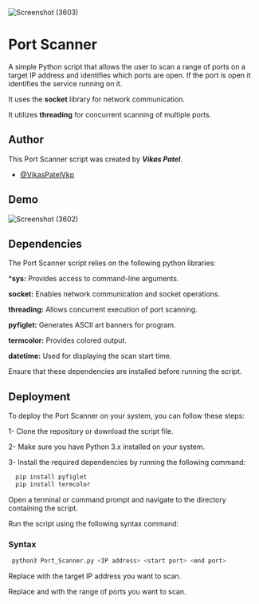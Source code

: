 ![Screenshot (3603)](https://github.com/VikasPatelVkp/Port_Scanner/assets/54985292/ed20f72a-cec7-4fd4-ac86-3b498657e005)


# Port Scanner 

A simple Python script that allows the user to scan a range of ports on a target IP address and identifies which ports are open. If the port is open it identifies the service running on it. 

It uses the **socket** library for network communication. 

It utilizes **threading** for concurrent scanning of multiple ports. 


## Author
This Port Scanner script was created by **_Vikas Patel_**.
- [@VikasPatelVkp](https://github.com/VikasPatelVkp)
## Demo
 ![Screenshot (3602)](https://github.com/VikasPatelVkp/Port_Scanner/assets/54985292/65e57cbf-dae0-49ef-85f0-5d48fe368bff)

## Dependencies

The Port Scanner script relies on the following python libraries:

***sys:** Provides access to command-line arguments.

**socket:** Enables network communication and socket operations.

**threading:** Allows concurrent execution of port scanning.

**pyfiglet:** Generates ASCII art banners for program.

**termcolor:** Provides colored output.

**datetime:** Used for displaying the scan start time.

Ensure that these dependencies are installed before running the script.

## Deployment

To deploy the Port Scanner on your system, you can follow these steps:

1- Clone the repository or download the script file.

2- Make sure you have Python 3.x installed on your system.

3- Install the required dependencies by running the following command:

```bash
  pip install pyfiglet 
  pip install termcolor
```
Open a terminal or command prompt and navigate to the directory containing the script.

Run the script using the following syntax command:


### Syntax
```bash
 python3 Port_Scanner.py <IP address> <start port> <end port>
```
Replace <IP address> with the target IP address you want to scan.
 
Replace <start port> and <end port> with the range of ports you want to scan.






